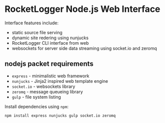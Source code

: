 # RocketLogger Node.js Web Interface

Interface features include:

- static source file serving
- dynamic site redering using nunjucks
- RocketLogger CLI interface from web
- websockets for server side data streaming using socket.io and zeromq


## nodejs packet requirements

- `express` - minimalistic web framework
- `nunjucks` - Jinja2 inspired web template engine
- `socket.io` - websockets library
- `zeromq` - message queueing library
- `gulp` - file system listing

Install dependencies using `npm`:

`npm install express nunjucks gulp socket.io zeromq`
